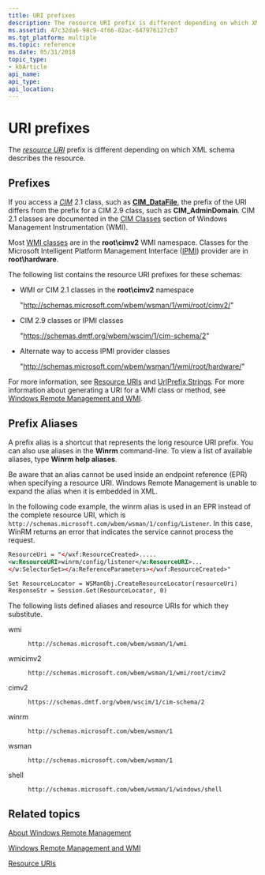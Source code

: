 ```yaml
---
title: URI prefixes
description: The resource URI prefix is different depending on which XML schema describes the resource.
ms.assetid: 47c32da6-98c9-4f66-82ac-647976127cb7
ms.tgt_platform: multiple
ms.topic: reference
ms.date: 05/31/2018
topic_type: 
- kbArticle
api_name: 
api_type: 
api_location: 
---
```


# URI prefixes

The [*resource URI*](windows-remote-management-glossary.md) prefix is different depending on which XML schema describes the resource.

## Prefixes

If you access a [*CIM*](windows-remote-management-glossary.md) 2.1 class, such as [**CIM\_DataFile**](/windows/desktop/CIMWin32Prov/cim-datafile), the prefix of the URI differs from the prefix for a CIM 2.9 class, such as **CIM\_AdminDomain**. CIM 2.1 classes are documented in the [CIM Classes](/windows/desktop/WmiSdk/cimclas) section of Windows Management Instrumentation (WMI).

Most [WMI classes](/windows/desktop/WmiSdk/wmi-classes) are in the **root\\cimv2** WMI namespace. Classes for the Microsoft Intelligent Platform Management Interface ([IPMI](/previous-versions/windows/desktop/ipmiprv/ipmi-provider)) provider are in **root\\hardware**.

The following list contains the resource URI prefixes for these schemas:

-   WMI or CIM 2.1 classes in the **root\\cimv2** namespace

    "http://schemas.microsoft.com/wbem/wsman/1/wmi/root/cimv2/"

-   CIM 2.9 classes or IPMI classes

    "https://schemas.dmtf.org/wbem/wscim/1/cim-schema/2"

-   Alternate way to access IPMI provider classes

    "http://schemas.microsoft.com/wbem/wsman/1/wmi/root/hardware/"

For more information, see [Resource URIs](resource-uris.md) and [UrlPrefix Strings](/windows/desktop/Http/urlprefix-strings). For more information about generating a URI for a WMI class or method, see [Windows Remote Management and WMI](windows-remote-management-and-wmi.md).

## Prefix Aliases

A prefix alias is a shortcut that represents the long resource URI prefix. You can also use aliases in the **Winrm** command-line. To view a list of available aliases, type **Winrm help aliases**.

Be aware that an alias cannot be used inside an endpoint reference (EPR) when specifying a resource URI. Windows Remote Management is unable to expand the alias when it is embedded in XML.

In the following code example, the winrm alias is used in an EPR instead of the complete resource URI, which is `http://schemas.microsoft.com/wbem/wsman/1/config/Listener`. In this case, WinRM returns an error that indicates the service cannot process the request.


```XML
ResourceUri = "</wxf:ResourceCreated>.....
<w:ResourceURI>winrm/config/listener</w:ResourceURI>...
</w:SelectorSet></a:ReferenceParameters></wxf:ResourceCreated>"

Set ResourceLocator = WSManObj.CreateResourceLocator(resourceUri)
ResponseStr = Session.Get(ResourceLocator, 0)
```



The following lists defined aliases and resource URIs for which they substitute.

<dl> <dt>

<span id="wmi"></span><span id="WMI"></span>wmi
</dt> <dd>

`http://schemas.microsoft.com/wbem/wsman/1/wmi`

</dd> <dt>

<span id="wmicimv2"></span><span id="WMICIMV2"></span>wmicimv2
</dt> <dd>

`http://schemas.microsoft.com/wbem/wsman/1/wmi/root/cimv2`

</dd> <dt>

<span id="cimv2"></span><span id="CIMV2"></span>cimv2
</dt> <dd>

`https://schemas.dmtf.org/wbem/wscim/1/cim-schema/2`

</dd> <dt>

<span id="winrm"></span><span id="WINRM"></span>winrm
</dt> <dd>

`http://schemas.microsoft.com/wbem/wsman/1`

</dd> <dt>

<span id="wsman"></span><span id="WSMAN"></span>wsman
</dt> <dd>

`http://schemas.microsoft.com/wbem/wsman/1`

</dd> <dt>

<span id="shell"></span><span id="SHELL"></span>shell
</dt> <dd>

`http://schemas.microsoft.com/wbem/wsman/1/windows/shell`

</dd> </dl>

## Related topics

<dl> <dt>

[About Windows Remote Management](about-windows-remote-management.md)
</dt> <dt>

[Windows Remote Management and WMI](windows-remote-management-and-wmi.md)
</dt> <dt>

[Resource URIs](resource-uris.md)
</dt> </dl>
